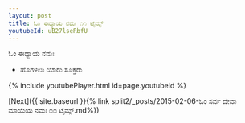 ```yaml
---
layout: post
title: ಓಂ ಈಧ್ಯಾಯ ನಮಃ ೧೧ ಟೈಮ್ಸ್
youtubeId: uB27lseRbfU
---
```

 
 
 ಓಂ ಈಧ್ಯಾಯ ನಮಃ  
 
 -  ಹೊಗಳಲು ಯಾರು ಸೂಕ್ತರು 
 
  
 
  
 
 
 
 
 
 


{% include youtubePlayer.html id=page.youtubeId %}
 
[Next]({{ site.baseurl }}{% link  split2/_posts/2015-02-06-ಓಂ ಸರ್ವ ದೇವಾ ಮಾಯೆಯ ನಮಃ ೧೧ ಟೈಮ್ಸ್.md%})
 
